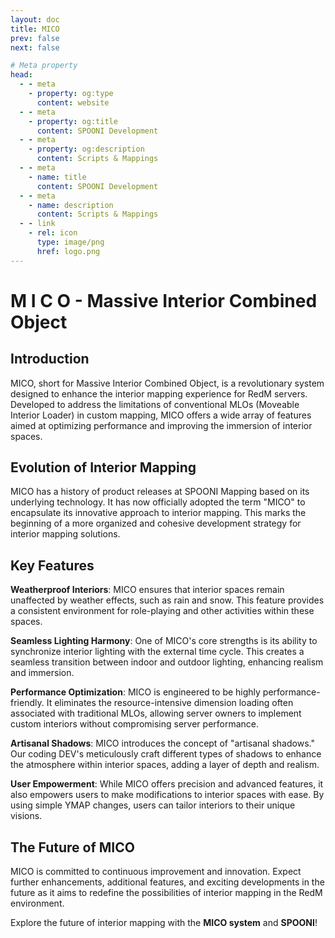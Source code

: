 ```yaml
---
layout: doc
title: MICO
prev: false
next: false

# Meta property
head:
  - - meta
    - property: og:type
      content: website
  - - meta
    - property: og:title
      content: SPOONI Development
  - - meta
    - property: og:description
      content: Scripts & Mappings
  - - meta
    - name: title
      content: SPOONI Development
  - - meta
    - name: description
      content: Scripts & Mappings
  - - link
    - rel: icon
      type: image/png
      href: logo.png
---
```


# M  I  C  O - Massive Interior Combined Object

## Introduction

MICO, short for Massive Interior Combined Object, is a revolutionary system designed to enhance the interior mapping experience for RedM servers. Developed to address the limitations of conventional MLOs (Moveable Interior Loader) in custom mapping, MICO offers a wide array of features aimed at optimizing performance and improving the immersion of interior spaces.

## Evolution of Interior Mapping

MICO has a history of product releases at SPOONI Mapping based on its underlying technology. It has now officially adopted the term "MICO" to encapsulate its innovative approach to interior mapping. This marks the beginning of a more organized and cohesive development strategy for interior mapping solutions.

## Key Features

**Weatherproof Interiors**: MICO ensures that interior spaces remain unaffected by weather effects, such as rain and snow. This feature provides a consistent environment for role-playing and other activities within these spaces.

**Seamless Lighting Harmony**: One of MICO's core strengths is its ability to synchronize interior lighting with the external time cycle. This creates a seamless transition between indoor and outdoor lighting, enhancing realism and immersion.

**Performance Optimization**: MICO is engineered to be highly performance-friendly. It eliminates the resource-intensive dimension loading often associated with traditional MLOs, allowing server owners to implement custom interiors without compromising server performance.

**Artisanal Shadows**: MICO introduces the concept of "artisanal shadows." Our coding DEV's meticulously craft different types of shadows to enhance the atmosphere within interior spaces, adding a layer of depth and realism.

**User Empowerment**: While MICO offers precision and advanced features, it also empowers users to make modifications to interior spaces with ease. By using simple YMAP changes, users can tailor interiors to their unique visions.

## The Future of MICO

MICO is committed to continuous improvement and innovation. Expect further enhancements, additional features, and exciting developments in the future as it aims to redefine the possibilities of interior mapping in the RedM environment.

Explore the future of interior mapping with the **MICO system** and **SPOONI**!